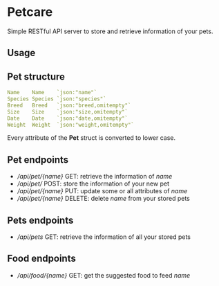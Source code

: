 # Petcare

Simple RESTful API server to store and retrieve information of your pets.

## Usage

## Pet structure
  ```yaml
  Name    Name    `json:"name"`
  Species Species `json:"species"`
  Breed   Breed   `json:"breed,omitempty"`
  Size    Size    `json:"size,omitempty"`
  Date    Date    `json:"date,omitempty"`
  Weight  Weight  `json:"weight,omitempty"`
   ```
 Every attribute of the __Pet__ struct is converted to lower case.


## Pet endpoints
- _/api/pet/{name}_ GET: retrieve the information of _name_
- _/api/pet/_ POST: store the information of your new pet
- _/api/pet/{name}_ PUT: update some or all attributes of _name_
- _/api/pet/{name}_ DELETE: delete _name_ from your stored pets

## Pets endpoints
- _/api/pets_ GET: retrieve the information of all your stored pets

## Food endpoints
- _/api/food/{name}_ GET: get the suggested food to feed _name_
